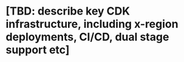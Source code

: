 # [TBD: describe key CDK infrastructure, including x-region deployments, CI/CD, dual stage support etc]